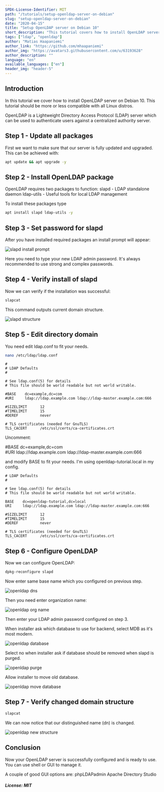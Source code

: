 ```yaml
---
SPDX-License-Identifier: MIT
path: "/tutorials/setup-openldap-server-on-debian"
slug: "setup-openldap-server-on-debian"
date: "2020-04-15"
title: "Setup OpenLDAP server on Debian 10"
short_description: "This tutorial covers how to install OpenLDAP server on Debian 10"
tags: ["ldap", "openldap"]
author: "Matias Haapaniemi"
author_link: "https://github.com/mhaapaniemi"
author_img: "https://avatars3.githubusercontent.com/u/63193628"
author_description: ""
language: "en"
available_languages: ["en"]
header_img: "header-5"
---
```


## Introduction

In this tutorial we cover how to install OpenLDAP server on Debian 10.
This tutorial should be more or less compatible with all Linux distros.

OpenLDAP is a Lightweight Directory Access Protocol (LDAP) server which can be used to authenticate users against a centralized authority server.

## Step 1 - Update all packages

First we want to make sure that our server is fully updated and upgraded. This can be achieved with:

 ```bash
 apt update && apt upgrade -y
 ```

## Step 2 - Install OpenLDAP package

OpenLDAP requires two packages to function:
slapd - LDAP standalone daemon
ldap-utils - Useful tools for local LDAP management

To install these packages type

```bash
apt install slapd ldap-utils -y
```

## Step 3 - Set password for slapd

After you have installed required packages an install prompt will appear:

![slapd install prompt](images/slapd.png)

Here you need to type your new LDAP admin password.
It's always recommended to use strong and complex passwords.

## Step 4 - Verify install of slapd

Now we can verify if the installation was successful:

```bash
slapcat
```

This command outputs current domain structure.

![slapd structure](images/slapd_structure.png)

## Step 5 - Edit directory domain

You need edit ldap.conf to fit your needs.

```bash
nano /etc/ldap/ldap.conf
```

```
#
# LDAP Defaults
#

# See ldap.conf(5) for details
# This file should be world readable but not world writable.

#BASE    dc=example,dc=com
#URI     ldap://ldap.example.com ldap://ldap-master.example.com:666

#SIZELIMIT      12
#TIMELIMIT      15
#DEREF          never

# TLS certificates (needed for GnuTLS)
TLS_CACERT      /etc/ssl/certs/ca-certificates.crt
```

Uncomment:  

#BASE    dc=example,dc=com  
#URI     ldap://ldap.example.com ldap://ldap-master.example.com:666  

and modify BASE to fit your needs.
I'm using openldap-tutorial.local in my config.

```
# LDAP Defaults
#

# See ldap.conf(5) for details
# This file should be world readable but not world writable.

BASE    dc=openldap-tutorial,dc=local
URI     ldap://ldap.example.com ldap://ldap-master.example.com:666

#SIZELIMIT      12
#TIMELIMIT      15
#DEREF          never

# TLS certificates (needed for GnuTLS)
TLS_CACERT      /etc/ssl/certs/ca-certificates.crt
```

## Step 6 - Configure OpenLDAP

Now we can configure OpenLDAP:

```bash
dpkg-reconfigure slapd
```

Now enter same base name which you configured on previous step.

![openldap dns](images/openldap_dns.png)

Then you need enter organization name:

![openldap org name](images/openldap-org_name.png)

Then enter your LDAP admin password configured on step 3.

When installer ask which database to use for backend, select MDB as it's most modern.

![openldap database](images/openldap_db.png)

Select no when installer ask if database should be removed when slapd is purged.

![openldap purge](images/openldap-purge.png)

Allow installer to move old database.

![openldap move database](images/openldap-move-db.png)

## Step 7 - Verify changed domain structure

```bash
slapcat
```

We can now notice that our distinguished name (dn) is changed.

![openldap new structure](images/new_slapcat.png)

## Conclusion

Now your OpenLDAP server is successfully configured and is ready to use. You can use shell or GUI to manage it.

A couple of good GUI options are:
phpLDAPadmin
Apache Directory Studio

##### License: MIT

<!--

Contributor's Certificate of Origin

By making a contribution to this project, I certify that:

(a) The contribution was created in whole or in part by me and I have
    the right to submit it under the license indicated in the file; or

(b) The contribution is based upon previous work that, to the best of my
    knowledge, is covered under an appropriate license and I have the
    right under that license to submit that work with modifications,
    whether created in whole or in part by me, under the same license
    (unless I am permitted to submit under a different license), as
    indicated in the file; or

(c) The contribution was provided directly to me by some other person
    who certified (a), (b) or (c) and I have not modified it.

(d) I understand and agree that this project and the contribution are
    public and that a record of the contribution (including all personal
    information I submit with it, including my sign-off) is maintained
    indefinitely and may be redistributed consistent with this project
    or the license(s) involved.

Signed-off-by: Matias Haapaniemi matias.haapaniemi@outlook.com

-->
